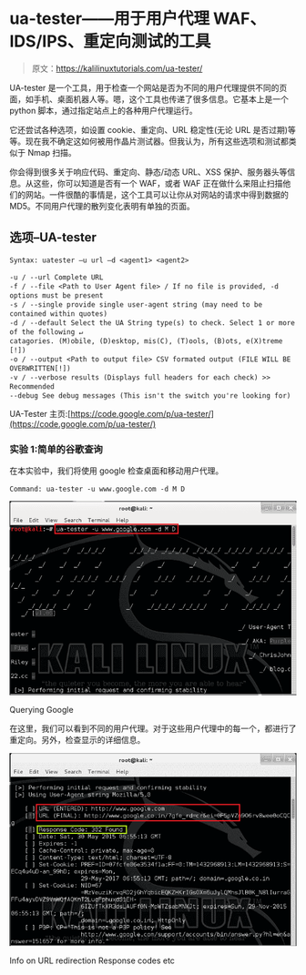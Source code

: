 # ua-tester——用于用户代理 WAF、IDS/IPS、重定向测试的工具

> 原文：<https://kalilinuxtutorials.com/ua-tester/>

UA-tester 是一个工具，用于检查一个网站是否为不同的用户代理提供不同的页面，如手机、桌面机器人等。嗯，这个工具也传递了很多信息。它基本上是一个 python 脚本，通过指定站点上的各种用户代理运行。

它还尝试各种选项，如设置 cookie、重定向、URL 稳定性(无论 URL 是否过期)等等。现在我不确定这如何被用作晶片测试器。但我认为，所有这些选项和测试都类似于 Nmap 扫描。

你会得到很多关于响应代码、重定向、静态/动态 URL、XSS 保护、服务器头等信息。从这些，你可以知道是否有一个 WAF，或者 WAF 正在做什么来阻止扫描他们的网站。一件很酷的事情是，这个工具可以让你从对网站的请求中得到数据的 MD5。不同用户代理的散列变化表明有单独的页面。

## **选项–UA-tester**

```
Syntax: uatester –u url –d <agent1> <agent2>
```

```
-u / --url Complete URL
-f / --file <Path to User Agent file> / If no file is provided, -d options must be present
-s / --single provide single user-agent string (may need to be contained within quotes)
-d / --default Select the UA String type(s) to check. Select 1 or more of the following ↵
catagories. (M)obile, (D)esktop, mis(C), (T)ools, (B)ots, e(X)treme [!])
-o / --output <Path to output file> CSV formated output (FILE WILL BE OVERWRITTEN[!])
-v / --verbose results (Displays full headers for each check) >> Recommended
--debug See debug messages (This isn't the switch you're looking for)
```

UA-Tester 主页:[https://code.google.com/p/ua-tester/](https://code.google.com/p/ua-tester/)

### **实验 1:简单的谷歌查询**

在本实验中，我们将使用 google 检查桌面和移动用户代理。

```
Command: ua-tester -u www.google.com -d M D
```

[![ua-tester](img//c1eebe88d503b8096cc4eb034f58b29b.png)](http://kalilinuxtutorials.com/wa/ua-tester/attachment/ua-tester1/#main)

Querying Google

在这里，我们可以看到不同的用户代理。对于这些用户代理中的每一个，都进行了重定向。另外，检查显示的详细信息。

[![ua-tester](img//2c9002945901e235f217d04ef6ff8c12.png)](http://kalilinuxtutorials.com/wa/ua-tester/attachment/ua-tester2/#main)

Info on URL redirection Response codes etc